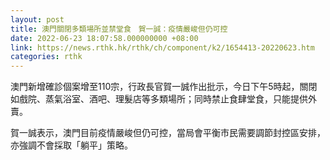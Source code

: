 ```yaml
---
layout: post
title: 澳門關閉多類場所並禁堂食　賀一誠：疫情嚴峻但仍可控
date: 2022-06-23 18:07:58.000000000 +08:00
link: https://news.rthk.hk/rthk/ch/component/k2/1654413-20220623.htm
categories: rthk
---
```


澳門新增確診個案增至110宗，行政長官賀一誠作出批示，今日下午5時起，關閉如戲院、蒸氣浴室、酒吧、理髮店等多類場所；同時禁止食肆堂食，只能提供外賣。

賀一誠表示，澳門目前疫情嚴峻但仍可控，當局會平衡市民需要調節封控區安排，亦強調不會採取「躺平」策略。
